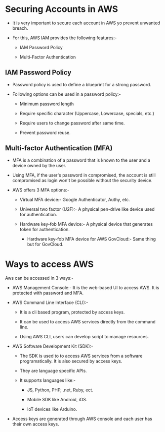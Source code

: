 # Securing Accounts in AWS

- It is very important to secure each account in AWS yo prevent unwanted breach.

- For this, AWS IAM provides the following features:-
  
  - IAM Password Policy
  
  - Multi-Factor Authentication

## IAM Password Policy

- Password policy is used to define a blueprint for a strong password.

- Following options can be used in a password policy:-
  
  - Minimum password length
  
  - Require specific character (Uppercase, Lowercase, specials, etc.)
  
  - Require users to change password after same time.
  
  - Prevent password reuse.

## Multi-factor Authentication (MFA)

- MFA is a combination of a password that is known to the user and a device owned by the user.

- Using MFA, if the user's password in compromised, the account is still compromised as login won't be possible without the security device. 

- AWS offers 3 MFA options:-
  
  - Virtual MFA device:- Google Authenticator, Authy, etc.
  
  - Universal two factor (U2F):- A physical pen-drive like device used for authentication.
  
  - Hardware key-fob MFA device:- A physical device that generates token for authentication.
    
    - Hardware key-fob MFA device for AWS GovCloud:- Same thing but for GovCloud.

# Ways to access AWS

Aws can be accessed in 3 ways:-

- AWS Management Console:- It is the web-based UI to access AWS. It is protected with password and MFA.

- AWS Command Line Interface (CLI):- 
  
  - It is a cli based program, protected by access keys.
  
  - It can be used to access AWS services directly from the command line.
  
  - Using AWS CLI, users can develop script to manage resources.

- AWS Software Development Kit (SDK):- 
  
  - The SDK is used to to access AWS services from a software programatically. It is also secured by access keys.
  
  - They are language specific APIs.
  
  - It supports languages like:-
    
    - JS, Python, PHP, .net, Ruby, ect.
    
    - Mobile SDK like Android, iOS.
    
    - IoT devices like Arduino.

- Access keys are generated through AWS console and each user has their own access keys.


























